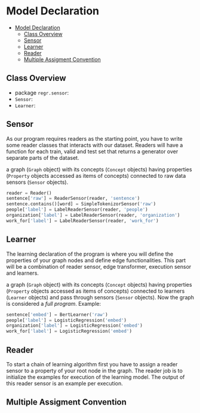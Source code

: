 # Model Declaration

- [Model Declaration](#model-declaration)
  - [Class Overview](#class-overview)
  - [Sensor](#sensor)
  - [Learner](#learner)
  - [Reader](#reader)
  - [Multiple Assigment Convention](#multiple-assigment-convention)

## Class Overview

* package `regr.sensor`:
* `Sensor`:
* `Learner`:

## Sensor

As our program requires readers as the starting point, you have to write some reader classes that interacts with our dataset.
Readers will have a function for each train, valid and test set that returns a generator over separate parts of the dataset.

a graph (`Graph` object) with its concepts (`Concept` objects) having properties (`Property` objects accessed as items of concepts) connected to raw data sensors (`Sensor` objects).

```python
reader = Reader()
sentence['raw'] = ReaderSensor(reader, 'sentence')
sentence.contains()[word] = SimpleTokenizorSensor('raw')
people['label'] = LabelReaderSensor(reader, 'people')
organization['label'] = LabelReaderSensor(reader, 'organization')
work_for['label'] = LabelReaderSensor(reader, 'work_for')
```

## Learner

The learning declaration of the program is where you will define the properties of your graph nodes and define edge functionalities. This part will be a combination of reader sensor, edge transformer, execution sensor and learners.

a graph (`Graph` object) with its concepts (`Concept` objects) having properties (`Property` objects accessed as items of concepts) connected to learners (`Learner` objects) and pass through sensors (`Sensor` objects). Now the graph is considered a *full program*.
Example:
```python
sentence['embed'] = BertLearner('raw')
people['label'] = LogisticRegression('embed')
organization['label'] = LogisticRegression('embed')
work_for['label'] = LogisticRegression('embed')
```

## Reader

To start a chain of learning algorithm first you have to assign a reader sensor to a property of your root node in the graph. The reader job is to initialize the examples for execution of the learning model. The output of this reader sensor is an example per execution.

## Multiple Assigment Convention
